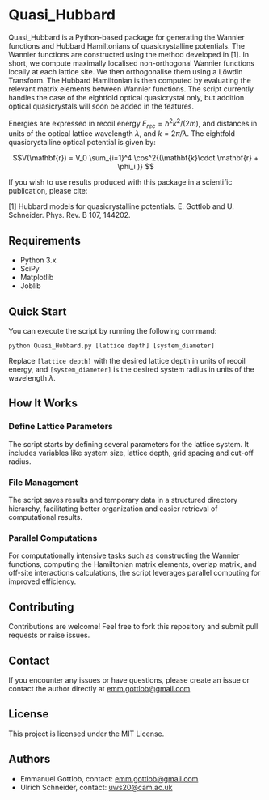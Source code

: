 # Quasi_Hubbard

Quasi_Hubbard is a Python-based package for generating the Wannier functions and Hubbard Hamiltonians of quasicrystalline potentials. The Wannier functions are constructed using the method developed in [1]. In short, we compute maximally localised non-orthogonal Wannier functions locally at each lattice site. We then orthogonalise them using a Löwdin Transform. The Hubbard Hamiltonian is then computed by evaluating the relevant matrix elements between Wannier functions. The script currently handles the case of the eightfold optical quasicrystal only, but addition optical quasicrystals will soon be added in the features.

Energies are expressed in recoil energy $E_{rec} = \hbar^2 k^2 / (2 m)$, and distances in units of the optical lattice wavelength $\lambda$, and $k = 2\pi / \lambda$. The eightfold quasicrystalline optical potential is given by:

$$V(\mathbf{r}) = V_0 \sum_{i=1}^4 \cos^2{(\mathbf{k}\cdot \mathbf{r} + \phi_i  )} $$   

If you wish to use results produced with this package in a scientific publication, please cite: 

[1] Hubbard models for quasicrystalline potentials. E. Gottlob and U. Schneider. Phys. Rev. B 107, 144202.

## Requirements

- Python 3.x
- SciPy
- Matplotlib
- Joblib

## Quick Start

You can execute the script by running the following command:

```
python Quasi_Hubbard.py [lattice depth] [system_diameter]
```

Replace `[lattice depth]` with the desired lattice depth in units of recoil energy, and `[system_diameter]` is the desired system radius in units of the wavelength $\lambda$.

## How It Works

### Define Lattice Parameters

The script starts by defining several parameters for the lattice system. It includes variables like system size, lattice depth, grid spacing and cut-off radius.

### File Management

The script saves results and temporary data in a structured directory hierarchy, facilitating better organization and easier retrieval of computational results.

### Parallel Computations

For computationally intensive tasks such as constructing the Wannier functions, computing the Hamiltonian matrix elements, overlap matrix, and off-site interactions calculations, the script leverages parallel computing for improved efficiency.

## Contributing

Contributions are welcome! Feel free to fork this repository and submit pull requests or raise issues.

## Contact

If you encounter any issues or have questions, please create an issue or contact the author directly at emm.gottlob@gmail.com

## License

This project is licensed under the MIT License.

## Authors

- Emmanuel Gottlob, contact: emm.gottlob@gmail.com
- Ulrich Schneider, contact: uws20@cam.ac.uk


